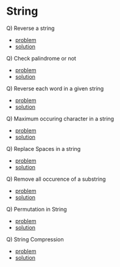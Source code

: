 # String

Q) Reverse a string

- [problem](https://leetcode.com/problems/reverse-string/)
- [solution](https://leetcode.com/problems/reverse-string/submissions/980152230/)

Q) Check palindrome or not

- [problem](https://www.codingninjas.com/studio/problems/check-if-the-string-is-a-palindrome_1062633?utm_source=youtube&utm_medium=affiliate&utm_campaign=love_babbar_5)
- [solution](https://www.codingninjas.com/studio/problems/check-if-the-string-is-a-palindrome_1062633?utm_source=youtube&utm_medium=affiliate&utm_campaign=love_babbar_5&leftPanelTab=1)

Q) Reverse each word in a given string

- [problem](https://practice.geeksforgeeks.org/problems/reverse-each-word-in-a-given-string1001/1)
- [solution](./reverseEachWord.cpp)

Q) Maximum occuring character in a string

- [problem](https://practice.geeksforgeeks.org/problems/maximum-occuring-character-1587115620/1)
- [solution](./getMaxOccuringChar.cpp)

Q) Replace Spaces in a string

- [problem](https://www.codingninjas.com/studio/problems/replace-spaces_1172172)
- [solution](https://www.codingninjas.com/studio/problems/replace-spaces_1172172?leftPanelTab=1)

Q) Remove all occurence of a substring

- [problem](https://leetcode.com/problems/remove-all-occurrences-of-a-substring/)
- [solution](https://leetcode.com/problems/remove-all-occurrences-of-a-substring/submissions/980696702/)

Q) Permutation in String

- [problem](https://leetcode.com/problems/permutation-in-string/description/)
- [solution](https://leetcode.com/problems/permutation-in-string/submissions/980729138/)

Q) String Compression

- [problem](https://leetcode.com/problems/string-compression/description/)
- [solution](https://leetcode.com/problems/string-compression/submissions/980761702/)



